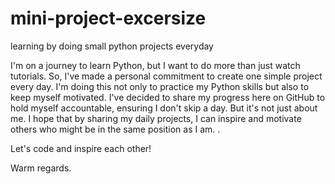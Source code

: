 # mini-project-excersize
learning by doing small python projects everyday

I'm on a journey to learn Python, but I want to do more than just watch tutorials.
So, I've made a personal commitment to create one simple project every day.
I'm doing this not only to practice my Python skills but also to keep myself motivated.
I've decided to share my progress here on GitHub to hold myself accountable, ensuring I don't skip a day.
But it's not just about me. I hope that by sharing my daily projects, I can inspire and motivate others who might be in the same position as I am. .

Let's code and inspire each other!

Warm regards.
